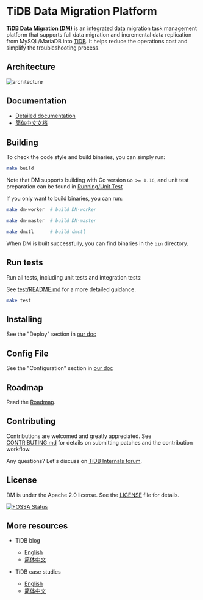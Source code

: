 # TiDB Data Migration Platform

[**TiDB Data Migration (DM)**](https://docs.pingcap.com/tidb-data-migration/stable) is an integrated data migration task management platform that supports full data migration and incremental data replication from MySQL/MariaDB into [TiDB](https://docs.pingcap.com/tidb/stable). It helps reduce the operations cost and simplify the troubleshooting process.

## Architecture

![architecture](docs/media/dm-architecture.png)

## Documentation

- [Detailed documentation](https://docs.pingcap.com/tidb-data-migration/stable/)
- [简体中文文档](https://docs.pingcap.com/zh/tidb-data-migration/stable/)

## Building

To check the code style and build binaries, you can simply run:

```bash
make build
```

Note that DM supports building with Go version `Go >= 1.16`, and unit test preparation can be found in [Running/Unit Test](tests/README.md#Unit-Test)

If you only want to build binaries, you can run:

```bash
make dm-worker  # build DM-worker

make dm-master  # build DM-master

make dmctl      # build dmctl
```

When DM is built successfully, you can find binaries in the `bin` directory.

## Run tests

Run all tests, including unit tests and integration tests:

See [test/README.md](./tests/README.md) for a more detailed guidance.

```bash
make test
```

## Installing

See the "Deploy" section in [our doc](https://docs.pingcap.com/tidb-data-migration/)

## Config File

See the "Configuration" section in [our doc](https://docs.pingcap.com/tidb-data-migration/stable/config-overview)

## Roadmap

Read the [Roadmap](roadmap.md).

## Contributing

Contributions are welcomed and greatly appreciated. See [CONTRIBUTING.md](./CONTRIBUTING.md)
for details on submitting patches and the contribution workflow.

Any questions? Let's discuss on [TiDB Internals forum](https://internals.tidb.io/).

## License

DM is under the Apache 2.0 license. See the [LICENSE](./LICENSE) file for details.

[![FOSSA Status](https://app.fossa.com/api/projects/git%2Bgithub.com%2Fpingcap%2Fdm.svg?type=large)](https://app.fossa.com/projects/git%2Bgithub.com%2Fpingcap%2Fdm?ref=badge_large)

## More resources

- TiDB blog

  - [English](https://pingcap.com/blog/)
  - [简体中文](https://pingcap.com/blog-cn/)

- TiDB case studies

  - [English](https://pingcap.com/case-studies/)
  - [简体中文](https://pingcap.com/cases-cn/)
